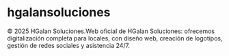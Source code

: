 # hgalansoluciones
© 2025 HGalan Soluciones.Web oficial de HGalan Soluciones: ofrecemos digitalización completa para locales, con diseño web, creación de logotipos, gestión de redes sociales y asistencia 24/7.
